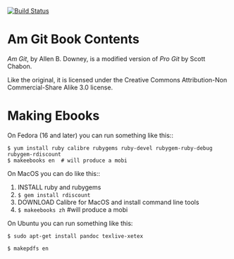 [![Build Status](https://secure.travis-ci.org/progit/progit.png?branch=master)](https://travis-ci.org/progit/progit)

# Am Git Book Contents

_Am Git_, by Allen B. Downey, is a modified version of _Pro Git_ by Scott Chabon.

Like the original, it is licensed under
the Creative Commons Attribution-Non Commercial-Share Alike 3.0 license.


# Making Ebooks

On Fedora (16 and later) you can run something like this::

    $ yum install ruby calibre rubygems ruby-devel rubygem-ruby-debug rubygem-rdiscount
    $ makeebooks en  # will produce a mobi

On MacOS you can do like this::
	
1. INSTALL ruby and rubygems
2. `$ gem install rdiscount`
3. DOWNLOAD Calibre for MacOS and install command line tools
4. `$ makeebooks zh` #will produce a mobi

On Ubuntu you can run something like this:

    $ sudo apt-get install pandoc texlive-xetex

    $ makepdfs en

